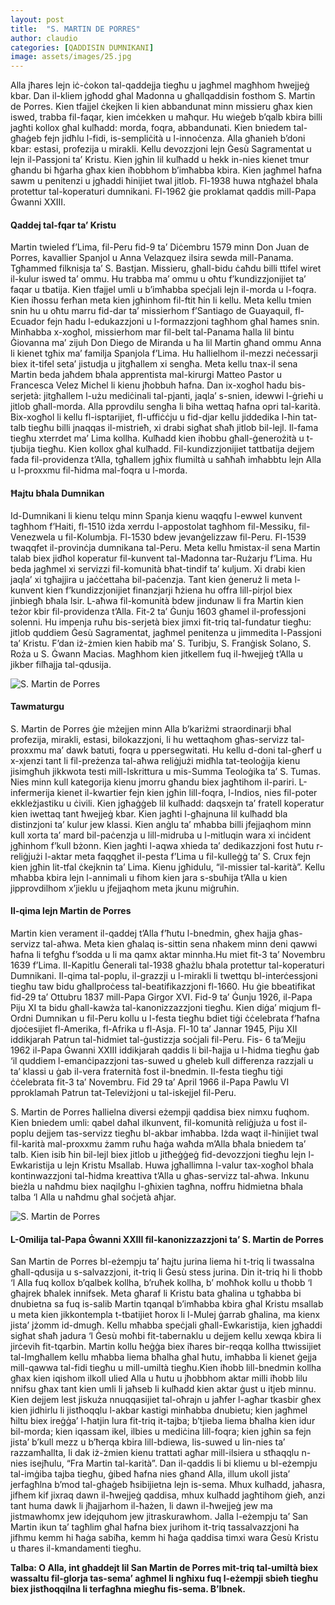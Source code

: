 ```yaml
---
layout: post
title:  "S. MARTIN DE PORRES"
author: claudio
categories: [QADDISIN DUMNIKANI]
image: assets/images/25.jpg
---
```


Alla jħares lejn iċ-ċokon tal-qaddejja tiegħu u jagħmel magħhom ħwejjeġ kbar. Dan il-kliem jgħodd għal Madonna u għallqaddisin fosthom S. Martin de Porres. Kien tfajjel ċkejken li kien abbandunat minn missieru għax kien iswed, trabba fil-faqar, kien imċekken u maħqur. Hu wieġeb b’qalb kbira billi jagħti kollox għal kulħadd: morda, foqra, abbandunati. Kien bniedem tal-għaġeb fejn jidħlu l-fidi, is-sempliċità u l-innoċenza. Alla għanieh b’doni kbar: estasi, profezija u mirakli. Kellu devozzjoni lejn Ġesù Sagramentat u lejn il-Passjoni ta’ Kristu. Kien jgħin lil kulħadd u hekk in-nies kienet tmur għandu bi ħġarha għax kien iħobbhom b’imħabba kbira. Kien jagħmel ħafna sawm u penitenzi u jgħaddi ħinijiet twal jitlob. Fl-1938 huwa ntgħażel bħala protettur tal-koperaturi dumnikani. Fl-1962 ġie proklamat qaddis mill-Papa Ġwanni XXIII.

#### Qaddej tal-fqar ta’ Kristu

Martin twieled f’Lima, fil-Peru fid-9 ta’ Diċembru 1579 minn Don Juan de Porres, kavallier Spanjol u Anna Velazquez ilsira sewda mill-Panama. Tgħammed filknisja ta’ S. Bastjan. Missieru, għall-bidu ċaħdu billi ttifel wiret il-kulur iswed ta’ ommu. Hu trabba ma’ ommu u oħtu f’kundizzjonijiet ta’ faqar u tbatija. Kien tfajjel umli u b’imħabba speċjali lejn il-morda u l-foqra. Kien iħossu ferħan meta kien jgħinhom fil-ftit ħin li kellu. Meta kellu tmien snin hu u oħtu marru fid-dar ta’ missierhom f’Santiago de Guayaquil, fl-Ecuador fejn ħadu l-edukazzjoni u l-formazzjoni tagħhom għal ħames snin. Minħabba x-xogħol, missierhom mar fil-belt tal-Panama ħalla lil bintu Ġiovanna ma’ zijuh Don Diego de Miranda u ħa lil Martin għand ommu Anna li kienet tgħix ma’ familja Spanjola f’Lima. Hu ħallielhom il-mezzi neċessarji biex it-tifel seta’ jistudja u jitgħallem xi sengħa. Meta kellu tnax-il sena Martin beda jaħdem bħala apprentista mal-kirurgi Matteo Pastor u Francesca Velez Michel li kienu jħobbuh ħafna. Dan ix-xogħol ħadu bis-serjetà: jitgħallem l-użu mediċinali tal-pjanti, jaqla’ s-snien, idewwi l-ġrieħi u jitlob għall-morda. Alla pprovdilu sengħa li biha wettaq ħafna opri tal-karità. Bix-xogħol li kellu fl-isptarijiet, fl-uffiċċju u fid-djar kellu jiddedika l-ħin tat-talb tiegħu billi jnaqqas il-mistrieħ, xi drabi sigħat sħaħ jitlob bil-lejl. Il-fama tiegħu xterrdet ma’ Lima kollha. Kulħadd kien iħobbu għall-ġenerożità u t-tjubija tiegħu. Kien kollox għal kulħadd. Fil-kundizzjonijiet tattbatija dejjem fada fil-providenza t’Alla, tgħallem jgħix flumiltà u saħħaħ imħabbtu lejn Alla u l-proxxmu fil-ħidma mal-foqra u l-morda.

#### Ħajtu bħala Dumnikan

Id-Dumnikani li kienu telqu minn Spanja kienu waqqfu l-ewwel kunvent tagħhom f’Haiti, fl-1510 iżda xerrdu l-appostolat tagħhom fil-Messiku, fil-Venezwela u fil-Kolumbja. Fl-1530 bdew jevanġelizzaw fil-Peru. Fl-1539 twaqqfet il-provinċja dumnikana tal-Peru. Meta kellu ħmistax-il sena Martin talab biex jidħol koperatur fil-kunvent tal-Madonna tar-Rużarju f’Lima. Hu beda jagħmel xi servizzi fil-komunità bħat-tindif ta’ kuljum. Xi drabi kien jaqla’ xi tgħajjira u jaċċettaha bil-paċenzja. Tant kien ġeneruż li meta l-kunvent kien f’kundizzjonijiet finanzjarji ħżiena hu offra lill-pirjol biex jinbiegħ bħala lsir. L-aħwa fil-komunità bdew jindunaw li fra Martin kien teżor kbir fil-providenza t’Alla. Fit-2 ta’ Ġunju 1603 għamel il-professjoni solenni. Hu impenja ruħu bis-serjetà biex jimxi fit-triq tal-fundatur tiegħu: jitlob quddiem Ġesù Sagramentat, jagħmel penitenza u jimmedita l-Passjoni ta’ Kristu. F’dan iż-żmien kien ħabib ma’ S. Turibju, S. Franġisk Solano, S. Roża u S. Ġwann Macias. Magħhom kien jitkellem fuq il-ħwejjeġ t’Alla u jikber filħajja tal-qdusija.

![S. Martin de Porres](/assets/images/26.jpg)

#### Tawmaturgu

S. Martin de Porres ġie mżejjen minn Alla b’kariżmi straordinarji bħal profezija, mirakli, estasi, bilokazzjoni, li hu wettaqhom għas-servizz tal-proxxmu ma’ dawk batuti, foqra u ppersegwitati. Hu kellu d-doni tal-għerf u x-xjenzi tant li fil-preżenza tal-aħwa reliġjużi midħla tat-teoloġija kienu jisimgħuh jikkwota testi mill-Iskrittura u mis-Summa Teoloġika ta’ S. Tumas. Nies minn kull kategorija kienu jmorru għandu biex jagħtihom il-pariri. L-infermerija kienet il-kwartier fejn kien jgħin lill-foqra, l-Indios, nies fil-poter ekkleżjastiku u ċivili. Kien jgħaġġeb lil kulħadd: daqsxejn ta’ fratell koperatur kien iwettaq tant ħwejjeġ kbar. Kien jagħti l-għajnuna lil kulħadd bla distinzjoni ta’ kulur jew klassi. Kien anġlu ta’ mħabba billi jfejjaqhom minn kull xorta ta’ mard bil-paċenzja u lill-midruba u l-mitluqin wara xi inċident jgħinhom f’kull bżonn. Kien jagħti l-aqwa xhieda ta’ dedikazzjoni fost ħutu r-reliġjużi l-aktar meta faqqgħet il-pesta f’Lima u fil-kulleġġ ta’ S. Crux fejn kien jgħin lit-tfal ċkejknin ta’ Lima. Kienu jgħidulu, “il-missier tal-karità”. Kellu mħabba kbira lejn l-annimali u fihom kien jara s-sbuħija t’Alla u kien jipprovdilhom x’jieklu u jfejjaqhom meta jkunu miġruħin.

#### Il-qima lejn Martin de Porres

Martin kien verament il-qaddej t’Alla f’ħutu l-bnedmin, għex ħajja għas-servizz tal-aħwa. Meta kien għalaq is-sittin sena nħakem minn deni qawwi ħafna li tefgħu f’sodda u li ma qamx aktar minnha.Hu miet fit-3 ta’ Novembru 1639 f’Lima. Il-Kapitlu Ġenerali tal-1938 għażlu bħala protettur tal-koperaturi Dumnikani. Il-qima tal-poplu, il-grazzji u l-mirakli li twettqu bl-interċessjoni tiegħu taw bidu għallproċess tal-beatifikazzjoni fl-1660. Hu ġie bbeatifikat fid-29 ta’ Ottubru 1837 mill-Papa Girgor XVI. Fid-9 ta’ Ġunju 1926, il-Papa Piju XI ta bidu għall-kawża tal-kanonizzazzjoni tiegħu. Kien diġa’ miqjum fl-Ordni Dumnikan u fil-Peru kollu u l-festa tiegħu bdiet tiġi ċċelebrata f’ħafna djoċesijiet fl-Amerika, fl-Afrika u fl-Asja. Fl-10 ta’ Jannar 1945, Piju XII iddikjarah Patrun tal-ħidmiet tal-ġustizzja soċjali fil-Peru. Fis- 6 ta’Mejju 1962 il-Papa Ġwanni XXIII iddikjarah qaddis li bil-ħajja u l-ħidma tiegħu ġab ‘il quddiem l-emanċipazzjoni tas-suwed u għeleb kull differenza razzjali u ta’ klassi u ġab il-vera fraternità fost il-bnedmin. Il-festa tiegħu tiġi ċċelebrata fit-3 ta’ Novembru. Fid 29 ta’ April 1966 il-Papa Pawlu VI pproklamah Patrun tat-Televiżjoni u tal-iskejjel fil-Peru.

S. Martin de Porres ħallielna diversi eżempji qaddisa biex nimxu fuqhom. Kien bniedem umli: qabel daħal ilkunvent, fil-komunità reliġjuża u fost il-poplu dejjem tas-servizz tiegħu bl-akbar imħabba. Iżda waqt il-ħinijiet twal fil-karità mal-proxxmu żamm ruħu ħaġa waħda m’Alla bħala bniedem ta’ talb. Kien isib ħin bil-lejl biex jitlob u jitħeġġeġ fid-devozzjoni tiegħu lejn l-Ewkaristija u lejn Kristu Msallab. Huwa jgħallimna l-valur tax-xogħol bħala kontinwazzjoni tal-ħidma kreattiva t’Alla u għas-servizz tal-aħwa. Inkunu bieżla u naħdmu biex naqilgħu l-għixien tagħna, noffru ħidmietna bħala talba ‘l Alla u naħdmu għal soċjetà aħjar.

![S. Martin de Porres](/assets/images/27.jpg)

#### L-Omilija tal-Papa Ġwanni XXIII fil-kanonizzazzjoni ta’ S. Martin de Porres

San Martin de Porres bl-eżempju ta’ ħajtu jurina liema hi t-triq li twassalna għall-qdusija u s-salvazzjoni, it-triq li Ġesù stess jurina. Din it-triq hi li tħobb ‘l Alla fuq kollox b’qalbek kollha, b’ruħek kollha, b’ moħħok kollu u tħobb ‘l għajrek bħalek innifsek. Meta għaraf li Kristu bata għalina u tgħabba bi dnubietna sa fuq is-salib Martin tqanqal b’imħabba kbira għal Kristu msallab u meta kien jikkontempla
t-tbatijiet ħorox li l-Mulej ġarrab għalina, ma kienx jista’ jżomm id-dmugħ. Kellu mħabba speċjali għall-Ewkaristija, kien jgħaddi sigħat sħaħ jadura ‘l Ġesù moħbi fit-tabernaklu u dejjem kellu xewqa kbira li jirċevih fit-tqarbin. Martin kollu ħeġġa biex iħares bir-reqqa kollha ttwissijiet tal-Imgħallem kellu mħabba liema bħalha għal ħutu, imħabba li kienet ġejja mill-qawwa tal-fidi tiegħu u mill-umiltà tiegħu.Kien iħobb lill-bnedmin kollha għax kien iqishom ilkoll ulied Alla u ħutu u jħobbhom aktar milli iħobb lilu nnifsu għax tant kien umli li jaħseb li kulħadd kien aktar ġust u itjeb minnu. Kien dejjem lest jiskuża nnuqqasijiet tal-oħrajn u jaħfer l-agħar tkasbir għex kien jidhirlu li jistħoqqlu l-akbar kastigi minħabba dnubietu; kien jagħmel ħiltu biex ireġġa’ l-ħatjin lura fit-triq it-tajba; b’tjieba liema bħalha kien idur bil-morda; kien iqassam ikel, ilbies u mediċina lill-foqra; kien jgħin sa fejn jista’ b’kull mezz u b’ħerqa kbira lill-bdiewa, lis-suwed u lin-nies ta’ razzamħallta, li dak iż-żmien kienu trattati agħar mill-ilsiera u stħaqqlu n-nies isejħulu, “Fra Martin tal-karità”. Dan il-qaddis li bi kliemu u bl-eżempju tal-imġiba tajba tiegħu, ġibed ħafna nies għand Alla, illum ukoll jista’ jerfagħlna b’mod tal-għaġeb ħsibijietna lejn is-sema. Mhux kulħadd, jaħasra, jifhem kif jixraq dawn il-ħwejjeġ qaddisa, mhux kulħadd jagħtihom ġieħ, anzi tant huma dawk li jħajjarhom il-ħażen, li dawn il-ħwejjeġ jew ma jistmawhomx jew idejquhom jew jitraskurawhom. Jalla l-eżempju ta’ San Martin ikun ta’ tagħlim għal ħafna biex jurihom it-triq tassalvazzjoni ħa jifhmu kemm hi ħaġa sabiħa, kemm hi ħaġa qaddisa timxi wara Ġesù Kristu u tħares il-kmandamenti tiegħu.

**Talba: O Alla, int għaddejt lil San Martin de Porres mit-triq tal-umiltà biex wassaltu fil-glorja tas-sema’ agħmel li ngħixu fuq l-eżempji sbieħ tiegħu biex jistħoqqilna li terfagħna miegħu fis-sema. B’Ibnek.**